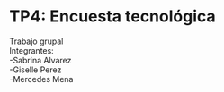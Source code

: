 # TP4: Encuesta tecnológica
Trabajo grupal<br>
Integrantes:<br>
-Sabrina Alvarez<br>
-Giselle Perez<br>
-Mercedes Mena

